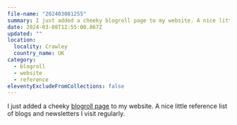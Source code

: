 ```yaml
---
file-name: "202403081255"
summary: I just added a cheeky blogroll page to my website. A nice little reference list of blogs and newsletters I visit regularly.
date: 2024-03-08T12:55:00.867Z
updated: ""
location:
  locality: Crawley
  country_name: UK
category:
  - blogroll
  - website
  - reference
eleventyExcludeFromCollections: false
---
```


I just added a cheeky [blogroll page](/blogroll) to my website. A nice little reference list of blogs and newsletters I visit regularly.
